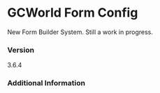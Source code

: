 # GCWorld Form Config

New Form Builder System.  Still a work in progress.




### Version
3.6.4

### Additional Information
